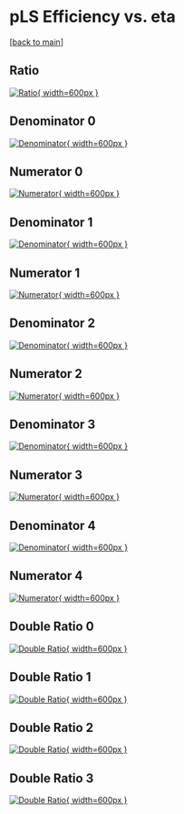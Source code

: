 # pLS Efficiency vs. eta

[[back to main](./)]



## Ratio

[![Ratio](../mtv/var/pLS_xtr_211_0_eff_eta.png){ width=600px }](../mtv/var/pLS_xtr_211_0_eff_eta.pdf)

## Denominator 0

[![Denominator](../mtv/den/pLS_xtr_211_0_eff_eta_den0.png){ width=600px }](../mtv/den/pLS_xtr_211_0_eff_eta_den0.pdf)

## Numerator 0

[![Numerator](../mtv/num/pLS_xtr_211_0_eff_eta_num0.png){ width=600px }](../mtv/num/pLS_xtr_211_0_eff_eta_num0.pdf)

## Denominator 1

[![Denominator](../mtv/den/pLS_xtr_211_0_eff_eta_den1.png){ width=600px }](../mtv/den/pLS_xtr_211_0_eff_eta_den1.pdf)

## Numerator 1

[![Numerator](../mtv/num/pLS_xtr_211_0_eff_eta_num1.png){ width=600px }](../mtv/num/pLS_xtr_211_0_eff_eta_num1.pdf)

## Denominator 2

[![Denominator](../mtv/den/pLS_xtr_211_0_eff_eta_den2.png){ width=600px }](../mtv/den/pLS_xtr_211_0_eff_eta_den2.pdf)

## Numerator 2

[![Numerator](../mtv/num/pLS_xtr_211_0_eff_eta_num2.png){ width=600px }](../mtv/num/pLS_xtr_211_0_eff_eta_num2.pdf)

## Denominator 3

[![Denominator](../mtv/den/pLS_xtr_211_0_eff_eta_den3.png){ width=600px }](../mtv/den/pLS_xtr_211_0_eff_eta_den3.pdf)

## Numerator 3

[![Numerator](../mtv/num/pLS_xtr_211_0_eff_eta_num3.png){ width=600px }](../mtv/num/pLS_xtr_211_0_eff_eta_num3.pdf)

## Denominator 4

[![Denominator](../mtv/den/pLS_xtr_211_0_eff_eta_den4.png){ width=600px }](../mtv/den/pLS_xtr_211_0_eff_eta_den4.pdf)

## Numerator 4

[![Numerator](../mtv/num/pLS_xtr_211_0_eff_eta_num4.png){ width=600px }](../mtv/num/pLS_xtr_211_0_eff_eta_num4.pdf)

## Double Ratio 0

[![Double Ratio](../mtv/ratio/pLS_xtr_211_0_eff_eta_ratio0.png){ width=600px }](../mtv/ratio/pLS_xtr_211_0_eff_eta_ratio0.pdf)

## Double Ratio 1

[![Double Ratio](../mtv/ratio/pLS_xtr_211_0_eff_eta_ratio1.png){ width=600px }](../mtv/ratio/pLS_xtr_211_0_eff_eta_ratio1.pdf)

## Double Ratio 2

[![Double Ratio](../mtv/ratio/pLS_xtr_211_0_eff_eta_ratio2.png){ width=600px }](../mtv/ratio/pLS_xtr_211_0_eff_eta_ratio2.pdf)

## Double Ratio 3

[![Double Ratio](../mtv/ratio/pLS_xtr_211_0_eff_eta_ratio3.png){ width=600px }](../mtv/ratio/pLS_xtr_211_0_eff_eta_ratio3.pdf)

